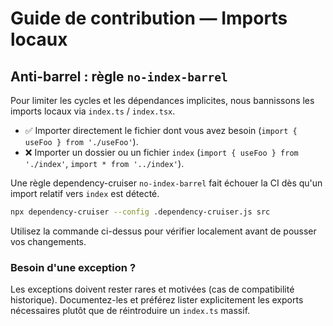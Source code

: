 # Guide de contribution — Imports locaux

## Anti-barrel : règle `no-index-barrel`

Pour limiter les cycles et les dépendances implicites, nous bannissons les imports locaux via `index.ts` / `index.tsx`.

- ✅ Importer directement le fichier dont vous avez besoin (`import { useFoo } from './useFoo'`).
- ❌ Importer un dossier ou un fichier `index` (`import { useFoo } from './index'`, `import * from '../index'`).

Une règle dependency-cruiser `no-index-barrel` fait échouer la CI dès qu'un import relatif vers `index` est détecté.

```bash
npx dependency-cruiser --config .dependency-cruiser.js src
```

Utilisez la commande ci-dessus pour vérifier localement avant de pousser vos changements.

### Besoin d'une exception ?

Les exceptions doivent rester rares et motivées (cas de compatibilité historique). Documentez-les et préférez lister explicitement les exports nécessaires plutôt que de réintroduire un `index.ts` massif.
